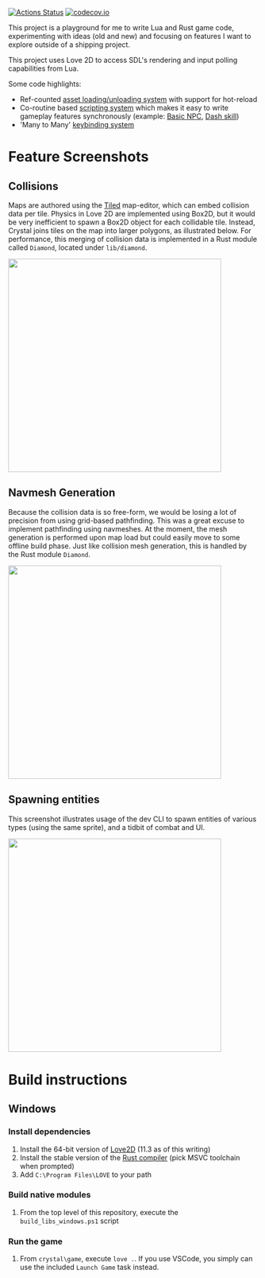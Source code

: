 [![Actions Status](https://github.com/agersant/crystal/workflows/Build/badge.svg)](https://github.com/agersant/crystal/actions) [![codecov.io](http://codecov.io/github/agersant/crystal/branch/master/graphs/badge.svg)](http://codecov.io/github/agersant/crystal)

This project is a playground for me to write Lua and Rust game code, experimenting with ideas (old and new) and focusing on features I want to explore outside of a shipping project.

This project uses Love 2D to access SDL's rendering and input polling capabilities from Lua.

Some code highlights:

- Ref-counted [asset loading/unloading system](game/engine/resources/Assets.lua) with support for hot-reload
- Co-routine based [scripting system](game/engine/script/Script.lua) which makes it easy to write gameplay features synchronously (example: [Basic NPC](game/arpg/content/NPC.lua), [Dash skill](game/arpg/content/job/warrior/Dash.lua))
- 'Many to Many' [keybinding system](game/engine/input/InputDevice.lua)

# Feature Screenshots

## Collisions

Maps are authored using the [Tiled](http://www.mapeditor.org/) map-editor, which can embed collision data per tile. Physics in Love 2D are implemented using Box2D, but it would be very inefficient to spawn a Box2D object for each collidable tile. Instead, Crystal joins tiles on the map into larger polygons, as illustrated below. For performance, this merging of collision data is implemented in a Rust module called `Diamond`, located under `lib/diamond`.

<img src="readme/crystal_physics_overlay.gif?raw=true" height="429"/>

## Navmesh Generation

Because the collision data is so free-form, we would be losing a lot of precision from using grid-based pathfinding. This was a great excuse to implement pathfinding using navmeshes. At the moment, the mesh generation is performed upon map load but could easily move to some offline build phase. Just like collision mesh generation, this is handled by the Rust module `Diamond`.

<img src="readme/crystal_navmesh_overlay.gif?raw=true" height="429"/>

## Spawning entities

This screenshot illustrates usage of the dev CLI to spawn entities of various types (using the same sprite), and a tidbit of combat and UI.

<img src="readme/crystal_spawn.gif?raw=true" height="429"/>

# Build instructions

## Windows

### Install dependencies

1. Install the 64-bit version of [Love2D](https://love2d.org/) (11.3 as of this writing)
2. Install the stable version of the [Rust compiler](https://www.rust-lang.org/learn/get-started) (pick MSVC toolchain when prompted)
3. Add `C:\Program Files\LOVE` to your path

### Build native modules

1. From the top level of this repository, execute the `build_libs_windows.ps1` script

### Run the game

1. From `crystal\game`, execute `love .`. If you use VSCode, you simply can use the included `Launch Game` task instead.
